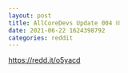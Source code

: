 ```yaml
--- 
layout: post 
title: AllCoreDevs Update 004 ⛓ 
date: 2021-06-22 1624398792 
categories: reddit 
--- 
```

https://redd.it/o5yacd